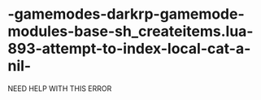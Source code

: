 # -gamemodes-darkrp-gamemode-modules-base-sh_createitems.lua-893-attempt-to-index-local-cat-a-nil-
NEED HELP WITH THIS ERROR
